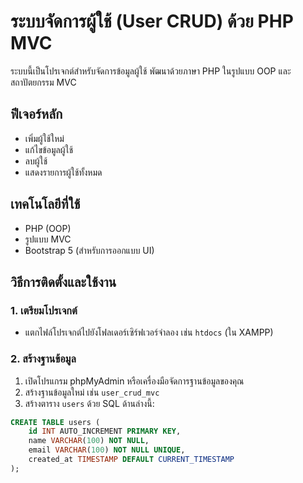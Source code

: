 # ระบบจัดการผู้ใช้ (User CRUD) ด้วย PHP MVC

ระบบนี้เป็นโปรเจกต์สำหรับจัดการข้อมูลผู้ใช้ พัฒนาด้วยภาษา PHP ในรูปแบบ OOP และสถาปัตยกรรม MVC

## ฟีเจอร์หลัก
- เพิ่มผู้ใช้ใหม่
- แก้ไขข้อมูลผู้ใช้
- ลบผู้ใช้
- แสดงรายการผู้ใช้ทั้งหมด

## เทคโนโลยีที่ใช้
- PHP (OOP)
- รูปแบบ MVC
- Bootstrap 5 (สำหรับการออกแบบ UI)

## วิธีการติดตั้งและใช้งาน

### 1. เตรียมโปรเจกต์
- แตกไฟล์โปรเจกต์ไปยังโฟลเดอร์เซิร์ฟเวอร์จำลอง เช่น `htdocs` (ใน XAMPP)

### 2. สร้างฐานข้อมูล
1. เปิดโปรแกรม phpMyAdmin หรือเครื่องมือจัดการฐานข้อมูลของคุณ
2. สร้างฐานข้อมูลใหม่ เช่น `user_crud_mvc`
3. สร้างตาราง `users` ด้วย SQL ด้านล่างนี้:

```sql
CREATE TABLE users (
    id INT AUTO_INCREMENT PRIMARY KEY,
    name VARCHAR(100) NOT NULL,
    email VARCHAR(100) NOT NULL UNIQUE,
    created_at TIMESTAMP DEFAULT CURRENT_TIMESTAMP
);
